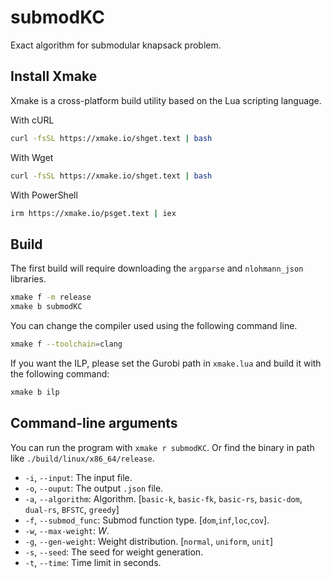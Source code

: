 # submodKC
Exact algorithm for submodular knapsack problem.

## Install Xmake
Xmake is a cross-platform build utility based on the Lua scripting language.

With cURL
```bash
curl -fsSL https://xmake.io/shget.text | bash
```

With Wget
```bash
curl -fsSL https://xmake.io/shget.text | bash
```

With PowerShell
```sh
irm https://xmake.io/psget.text | iex
```

## Build
The first build will require downloading the `argparse` and `nlohmann_json` libraries.
```bash
xmake f -m release
xmake b submodKC
```

You can change the compiler used using the following command line. 

```bash
xmake f --toolchain=clang
```

If you want the ILP, please set the Gurobi path in `xmake.lua` and build it with the following command:

```bash
xmake b ilp
```

## Command-line arguments
You can run the program with `xmake r submodKC`. Or find the binary in path like `./build/linux/x86_64/release`.

- `-i`, `--input`: The input file.
- `-o`, `--ouput`: The output `.json` file.
- `-a`, `--algorithm`: Algorithm. \[`basic-k`, `basic-fk`, `basic-rs`, `basic-dom`, `dual-rs`, `BFSTC`, `greedy`\]
- `-f`, `--submod_func`: Submod function type. \[`dom`,`inf`,`loc`,`cov`\].
- `-w`, `--max-weight`: $W$.
- `-g`, `--gen-weight`: Weight distribution. \[`normal`, `uniform`, `unit`\]
- `-s`, `--seed`: The seed for weight generation.
- `-t`, `--time`: Time limit in seconds.
